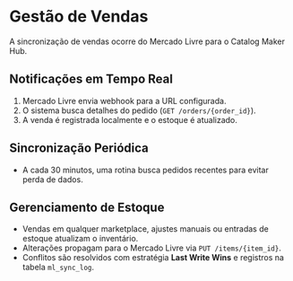# Gestão de Vendas

A sincronização de vendas ocorre do Mercado Livre para o Catalog Maker Hub.

## Notificações em Tempo Real

1. Mercado Livre envia webhook para a URL configurada.
2. O sistema busca detalhes do pedido (`GET /orders/{order_id}`).
3. A venda é registrada localmente e o estoque é atualizado.

## Sincronização Periódica

- A cada 30 minutos, uma rotina busca pedidos recentes para evitar perda de dados.

## Gerenciamento de Estoque

- Vendas em qualquer marketplace, ajustes manuais ou entradas de estoque atualizam o inventário.
- Alterações propagam para o Mercado Livre via `PUT /items/{item_id}`.
- Conflitos são resolvidos com estratégia **Last Write Wins** e registros na tabela `ml_sync_log`.


